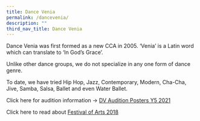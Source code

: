 ```yaml
---
title: Dance Venia
permalink: /dancevenia/
description: ""
third_nav_title: Dance Venia
---
```

Dance Venia was first formed as a new CCA in 2005. ‘Venia’ is a Latin word which can translate to ‘In God’s Grace’.

Unlike other dance groups, we do not specialize in any one form of dance genre.

To date, we have tried Hip Hop, Jazz, Contemporary, Modern, Cha-Cha, Jive, Samba, Salsa, Ballet and even Water Ballet.

Click here for audition information -> [DV Audition Posters Y5 2021](/files/DV-Audition-Posters-Y5-2021.pdf)

Click here to read about [Festival of Arts 2018](/files/DV-FOA-2018-Programme.pdf)